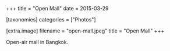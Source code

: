 +++
title = "Open Mall"
date = 2015-03-29

[taxonomies]
categories = ["Photos"]

[extra.image]
filename = "open-mall.jpeg"
title = "Open Mall"
+++

Open-air mall in Bangkok.
